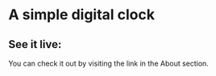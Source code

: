 # A simple digital clock

## See it live:

You can check it out by visiting the link in the About section.
